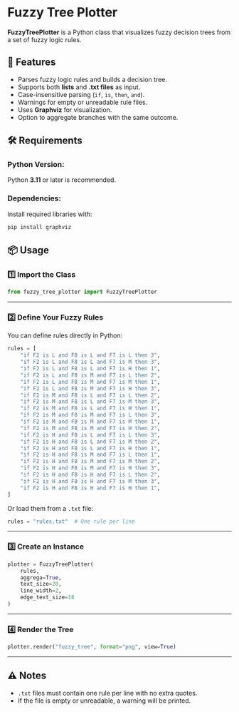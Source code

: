 # Fuzzy Tree Plotter

**FuzzyTreePlotter** is a Python class that visualizes fuzzy decision trees from a set of fuzzy logic rules.

## 🚀 Features
- Parses fuzzy logic rules and builds a decision tree.
- Supports both **lists** and **.txt files** as input.
- Case-insensitive parsing (`if`, `is`, `then`, `and`).
- Warnings for empty or unreadable rule files.
- Uses **Graphviz** for visualization.
- Option to aggregate branches with the same outcome.

## 🛠 Requirements

### Python Version:
Python **3.11** or later is recommended.

### Dependencies:
Install required libraries with:

```bash
pip install graphviz
```

## 📦 Usage

### 1️⃣ Import the Class

```python
from fuzzy_tree_plotter import FuzzyTreePlotter
```

---

### 2️⃣ Define Your Fuzzy Rules

You can define rules directly in Python:

```python
rules = [
    "if F2 is L and F8 is L and F7 is L then 3",
    "if F2 is L and F8 is L and F7 is M then 3",
    "if F2 is L and F8 is L and F7 is H then 1",
    "if F2 is L and F8 is M and F7 is L then 2",
    "if F2 is L and F8 is M and F7 is M then 1",
    "if F2 is L and F8 is M and F7 is H then 3",
    "if F2 is M and F8 is L and F7 is L then 2",
    "if F2 is M and F8 is L and F7 is M then 3",
    "if F2 is M and F8 is L and F7 is H then 1",
    "if F2 is M and F8 is M and F7 is L then 3",
    "if F2 is M and F8 is M and F7 is M then 1",
    "if F2 is M and F8 is M and F7 is H then 2",
    "if F2 is H and F8 is L and F7 is L then 3",
    "if F2 is H and F8 is L and F7 is M then 2",
    "if F2 is H and F8 is L and F7 is H then 1",
    "if F2 is H and F8 is M and F7 is L then 1",
    "if F2 is H and F8 is M and F7 is M then 2",
    "if F2 is H and F8 is M and F7 is H then 3",
    "if F2 is H and F8 is H and F7 is L then 2",
    "if F2 is H and F8 is H and F7 is M then 3",
    "if F2 is H and F8 is H and F7 is H then 1",
]
```

Or load them from a `.txt` file:

```python
rules = "rules.txt"  # One rule per line
```

---

### 3️⃣ Create an Instance

```python
plotter = FuzzyTreePlotter(
    rules,
    aggrega=True,
    text_size=20,
    line_width=2,
    edge_text_size=18
)
```

---

### 4️⃣ Render the Tree

```python
plotter.render("fuzzy_tree", format="png", view=True)
```

---

## ⚠️ Notes
- `.txt` files must contain one rule per line with no extra quotes.
- If the file is empty or unreadable, a warning will be printed.
